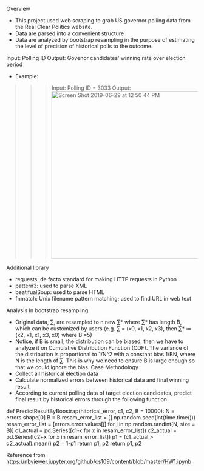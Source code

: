 
Overview
- This project used web scraping to grab US governor polling data from the Real Clear Politics website.
- Data are parsed into a convenient structure
- Data are analyzed by bootstrap resampling in the purpose of estimating the level of precision of historical polls to the outcome.

Input: Polling ID
Output: Govenor candidates' winning rate over election period
- Example:
>>> Input: Polling ID = 3033
>>> Output:  <img width="443" alt="Screen Shot 2019-06-29 at 12 50 44 PM" src="https://user-images.githubusercontent.com/37491825/60387678-c6944380-9a74-11e9-860b-f51fa4308349.png">


Additional library
- requests: de facto standard for making HTTP requests in Python
- pattern3: used to parse XML
- beatifualSoup: used to parse HTML
- fnmatch: Unix filename pattern matching; used to find URL in web text


Analysis
In bootstrap resampling
- Original data, ∑, are resampled to n new ∑* where ∑* has length B, which can be customized by users (e.g. ∑ = (x0, x1, x2, x3), then ∑* ≔ (x2, x1, x1, x3, x0) where B =5)
- Notice, if B is small, the distribution can be biased, then we have to analyze it on Cumulative Distribution Function (CDF). The variance of the distribution is proportional to 1/N^2 with a constant bias 1/BN, where N is the length of ∑. This is why we need to ensure B is large enough so that we could ignore the bias.
Case Methodology
- Collect all historical election data
- Calculate normalized errors between historical data and final winning result
- According to current polling data of target election candidates, predict final result by historical errors through the following function

def PredictResultByBoostrap(hitorical_error, c1, c2, B = 10000):
N = errors.shape[0]
B = B
resam_error_list = []
np.random.seed(int(time.time()))
resam_error_list = [errors.error.values[j] for j in np.random.randint(N, size = B)]
c1_actual = pd.Series([c1-x for x in resam_error_list])
c2_actual = pd.Series([c2+x for x in resam_error_list])
p1 = (c1_actual > c2_actual).mean()
p2 = 1-p1
return p1, p2
return p1, p2

Reference from https://nbviewer.jupyter.org/github/cs109/content/blob/master/HW1.ipynb





